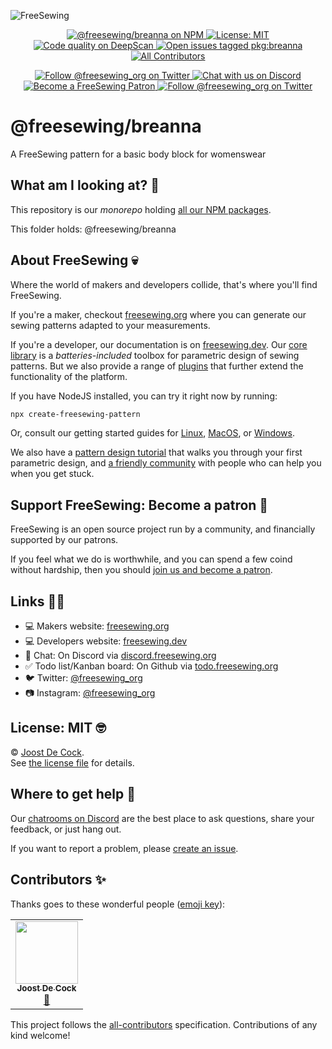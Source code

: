 ![FreeSewing](https://static.freesewing.org/banner.png)
<p align='center'><a
  href="https://www.npmjs.com/package/@freesewing/breanna"
  title="@freesewing/breanna on NPM"
  ><img src="https://img.shields.io/npm/v/@freesewing/breanna.svg"
  alt="@freesewing/breanna on NPM"/>
  </a><a
  href="https://opensource.org/licenses/MIT"
  title="License: MIT"
  ><img src="https://img.shields.io/npm/l/@freesewing/breanna.svg?label=License"
  alt="License: MIT"/>
  </a><a
  href="https://deepscan.io/dashboard#view=project&tid=2114&pid=2993&bid=23256"
  title="Code quality on DeepScan"
  ><img src="https://deepscan.io/api/teams/2114/projects/2993/branches/23256/badge/grade.svg"
  alt="Code quality on DeepScan"/>
  </a><a
  href="https://github.com/freesewing/freesewing/issues?q=is%3Aissue+is%3Aopen+label%3Apkg%3Abreanna"
  title="Open issues tagged pkg:breanna"
  ><img src="https://img.shields.io/github/issues/freesewing/freesewing/pkg:breanna.svg?label=Issues"
  alt="Open issues tagged pkg:breanna"/>
  </a><a
  href="#contributors-"
  title="All Contributors"
  ><img src="https://img.shields.io/badge/all_contributors-1-orange.svg?style=flat-square"
  alt="All Contributors"/>
  </a></p><p align='center'><a
  href="https://twitter.com/freesewing_org"
  title="Follow @freesewing_org on Twitter"
  ><img src="https://img.shields.io/badge/%F3%A0%80%A0-Follow%20us-blue.svg?logo=twitter&logoColor=white&logoWidth=15"
  alt="Follow @freesewing_org on Twitter"/>
  </a><a
  href="https://chat.freesewing.org"
  title="Chat with us on Discord"
  ><img src="https://img.shields.io/discord/698854858052075530?label=Chat%20on%20Discord"
  alt="Chat with us on Discord"/>
  </a><a
  href="https://freesewing.org/patrons/join"
  title="Become a FreeSewing Patron"
  ><img src="https://img.shields.io/badge/%F3%A0%80%A0-Support%20us-blueviolet.svg?logo=cash-app&logoColor=white&logoWidth=15"
  alt="Become a FreeSewing Patron"/>
  </a><a
  href="https://instagram.com/freesewing_org"
  title="Follow @freesewing_org on Twitter"
  ><img src="https://img.shields.io/badge/%F3%A0%80%A0-Follow%20us-E4405F.svg?logo=instagram&logoColor=white&logoWidth=15"
  alt="Follow @freesewing_org on Twitter"/>
  </a></p>

# @freesewing/breanna

A FreeSewing pattern for a basic body block for womenswear



## What am I looking at? 🤔

This repository is our *monorepo* 
holding [all our NPM packages](https://freesewing.dev/reference/packages/).  

This folder holds: @freesewing/breanna

## About FreeSewing 💀

Where the world of makers and developers collide, that's where you'll find FreeSewing.

If you're a maker, checkout [freesewing.org](https://freesewing.org/) where you can generate
our sewing patterns adapted to your measurements.

If you're a developer, our documentation is on [freesewing.dev](https://freesewing.dev/).
Our [core library](https://freesewing.dev/reference/api/) is a *batteries-included* toolbox
for parametric design of sewing patterns. But we also provide a range 
of [plugins](https://freesewing.dev/reference/plugins/) that further extend the 
functionality of the platform.

If you have NodeJS installed, you can try it right now by running:

```bash
npx create-freesewing-pattern
```

Or, consult our getting started guides 
for [Linux](https://freesewing.dev/tutorials/getting-started-linux/),
[MacOS](https://freesewing.dev/tutorials/getting-started-mac/), 
or [Windows](https://freesewing.dev/tutorials/getting-started-windows/).

We also have a [pattern design tutorial](https://freesewing.dev/tutorials/pattern-design/) that
walks you through your first parametric design, 
and [a friendly community](https://freesewing.org/community/where/) with 
people who can help you when you get stuck.

## Support FreeSewing: Become a patron 🥰

FreeSewing is an open source project run by a community, 
and financially supported by our patrons.

If you feel what we do is worthwhile, and you can spend a few coind without
hardship, then you should [join us and become a patron](https://freesewing.org/community/join).

## Links 👩‍💻

 - 💻 Makers website: [freesewing.org](https://freesewing.org)
 - 💻 Developers website: [freesewing.dev](https://freesewing.dev)
 - 💬 Chat: On Discord via [discord.freesewing.org](https://discord.freesewing.org/)
 - ✅ Todo list/Kanban board: On Github via [todo.freesewing.org](https://todo.freesewing.org/)
 - 🐦 Twitter: [@freesewing_org](https://twitter.com/freesewing_org)
 - 📷 Instagram: [@freesewing_org](https://instagram.com/freesewing_org)

## License: MIT 🤓

© [Joost De Cock](https://github.com/joostdecock).  
See [the license file](https://github.com/freesewing/freesewing/blob/develop/LICENSE) for details.

## Where to get help 🤯

Our [chatrooms on Discord](https://chat.freesewing.org/) are the best place to ask questions,
share your feedback, or just hang out.

If you want to report a problem, please [create an issue](https://github.com/freesewing/freesewing/issues/new).



## Contributors ✨

Thanks goes to these wonderful people ([emoji key](https://allcontributors.org/docs/en/emoji-key)):
<!-- ALL-CONTRIBUTORS-LIST:START - Do not remove or modify this section -->
<!-- prettier-ignore-start -->
<!-- markdownlint-disable -->
<table>
  <tr>
    <td align="center"><a href="https://joost.at/"><img src="https://avatars.githubusercontent.com/u/1708494?v=4?s=100" width="100px;" alt=""/><br /><sub><b>Joost De Cock</b></sub></a><br /><a href="#maintenance-joostdecock" title="Maintenance">🚧</a></td>
  </tr>
</table>

<!-- markdownlint-restore -->
<!-- prettier-ignore-end -->

<!-- ALL-CONTRIBUTORS-LIST:END -->

<!-- ALL-CONTRIBUTORS-LIST:START - Do not remove or modify this section -->
<!-- prettier-ignore-start -->
<!-- markdownlint-disable -->
<!-- markdownlint-restore -->
<!-- prettier-ignore-end -->
<!-- ALL-CONTRIBUTORS-LIST:END -->

This project follows the [all-contributors](https://github.com/all-contributors/all-contributors) specification. Contributions of any kind welcome!

